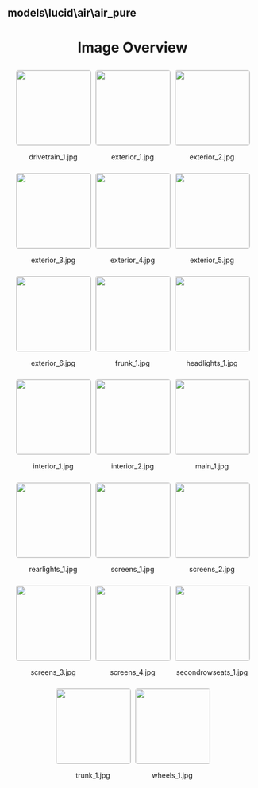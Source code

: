 ## models\lucid\air\air_pure

<style>
    .image-gallery {
        display: flex;
        flex-wrap: wrap;
        gap: 10px;
        justify-content: center;
        padding: 10px;
    }
    .image-gallery img {
        width: 150px;
        height: auto;
        border: 1px solid #ddd;
        border-radius: 5px;
    }
    .image-gallery div {
        flex: 1 1 calc(33.333% - 20px); /* Three images per row on large screens */
        max-width: 150px;
        text-align: center;
    }
    @media (max-width: 768px) {
        .image-gallery div {
            flex: 1 1 calc(50% - 20px); /* Two images per row on medium screens */
        }
    }
    @media (max-width: 480px) {
        .image-gallery div {
            flex: 1 1 100%; /* One image per row on small screens */
        }
    }
</style>
<h1 style ="text-align: center;"> Image Overview </h1> <div class="image-gallery">
<div>
<img src="https://media.evkx.net/multimedia/models/lucid/air/air_pure/drivetrain_1_st.jpg">
<p>drivetrain_1.jpg</p>
</div>
<div>
<img src="https://media.evkx.net/multimedia/models/lucid/air/air_pure/exterior_1_st.jpg">
<p>exterior_1.jpg</p>
</div>
<div>
<img src="https://media.evkx.net/multimedia/models/lucid/air/air_pure/exterior_2_st.jpg">
<p>exterior_2.jpg</p>
</div>
<div>
<img src="https://media.evkx.net/multimedia/models/lucid/air/air_pure/exterior_3_st.jpg">
<p>exterior_3.jpg</p>
</div>
<div>
<img src="https://media.evkx.net/multimedia/models/lucid/air/air_pure/exterior_4_st.jpg">
<p>exterior_4.jpg</p>
</div>
<div>
<img src="https://media.evkx.net/multimedia/models/lucid/air/air_pure/exterior_5_st.jpg">
<p>exterior_5.jpg</p>
</div>
<div>
<img src="https://media.evkx.net/multimedia/models/lucid/air/air_pure/exterior_6_st.jpg">
<p>exterior_6.jpg</p>
</div>
<div>
<img src="https://media.evkx.net/multimedia/models/lucid/air/air_pure/frunk_1_st.jpg">
<p>frunk_1.jpg</p>
</div>
<div>
<img src="https://media.evkx.net/multimedia/models/lucid/air/air_pure/headlights_1_st.jpg">
<p>headlights_1.jpg</p>
</div>
<div>
<img src="https://media.evkx.net/multimedia/models/lucid/air/air_pure/interior_1_st.jpg">
<p>interior_1.jpg</p>
</div>
<div>
<img src="https://media.evkx.net/multimedia/models/lucid/air/air_pure/interior_2_st.jpg">
<p>interior_2.jpg</p>
</div>
<div>
<img src="https://media.evkx.net/multimedia/models/lucid/air/air_pure/main_1_st.jpg">
<p>main_1.jpg</p>
</div>
<div>
<img src="https://media.evkx.net/multimedia/models/lucid/air/air_pure/rearlights_1_st.jpg">
<p>rearlights_1.jpg</p>
</div>
<div>
<img src="https://media.evkx.net/multimedia/models/lucid/air/air_pure/screens_1_st.jpg">
<p>screens_1.jpg</p>
</div>
<div>
<img src="https://media.evkx.net/multimedia/models/lucid/air/air_pure/screens_2_st.jpg">
<p>screens_2.jpg</p>
</div>
<div>
<img src="https://media.evkx.net/multimedia/models/lucid/air/air_pure/screens_3_st.jpg">
<p>screens_3.jpg</p>
</div>
<div>
<img src="https://media.evkx.net/multimedia/models/lucid/air/air_pure/screens_4_st.jpg">
<p>screens_4.jpg</p>
</div>
<div>
<img src="https://media.evkx.net/multimedia/models/lucid/air/air_pure/secondrowseats_1_st.jpg">
<p>secondrowseats_1.jpg</p>
</div>
<div>
<img src="https://media.evkx.net/multimedia/models/lucid/air/air_pure/trunk_1_st.jpg">
<p>trunk_1.jpg</p>
</div>
<div>
<img src="https://media.evkx.net/multimedia/models/lucid/air/air_pure/wheels_1_st.jpg">
<p>wheels_1.jpg</p>
</div>
</div>
